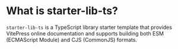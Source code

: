 # What is starter-lib-ts?

`starter-lib-ts` is a TypeScript library starter template that provides VitePress online documentation and supports building both ESM (ECMAScript Module) and CJS (CommonJS) formats.
